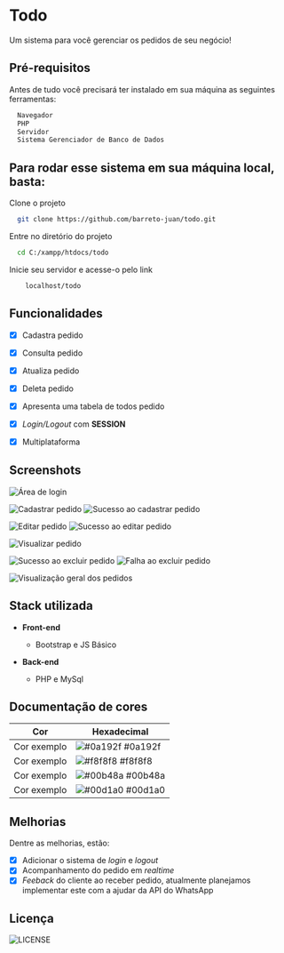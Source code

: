 
# Todo
Um sistema para você gerenciar os pedidos de seu negócio!
## Pré-requisitos

Antes de tudo você precisará ter instalado em sua máquina as seguintes ferramentas:

```bash
  Navegador
  PHP
  Servidor
  Sistema Gerenciador de Banco de Dados
```
## Para rodar esse sistema em sua máquina local, basta:

Clone o projeto

```bash
  git clone https://github.com/barreto-juan/todo.git
```

Entre no diretório do projeto

```bash
  cd C:/xampp/htdocs/todo
```

Inicie seu servidor e acesse-o pelo link
```bash
    localhost/todo
```


## Funcionalidades

- [x]  Cadastra pedido
- [x]  Consulta pedido
- [x]  Atualiza pedido
- [x]  Deleta pedido
- [x]  Apresenta uma tabela de todos pedido
- [x]  *Login/Logout* com **SESSION**
- [x]  Multiplataforma


## Screenshots

![Área de login](https://github.com/barreto-juan/assets/blob/main/todo/login_area.PNG)

![Cadastrar pedido](https://github.com/barreto-juan/assets/blob/main/todo/create_order.PNG)
![Sucesso ao cadastrar pedido](https://github.com/barreto-juan/assets/blob/main/todo/success_create_order.PNG)

![Editar pedido](https://github.com/barreto-juan/assets/blob/main/todo/edit_order.PNG)
![Sucesso ao editar pedido](https://github.com/barreto-juan/assets/blob/main/todo/success_edit_order.PNG)

![Visualizar pedido](https://github.com/barreto-juan/assets/blob/main/todo/read_specified_order.PNG)

![Sucesso ao excluir pedido](https://github.com/barreto-juan/assets/blob/main/todo/success_delete_order.PNG)
![Falha ao excluir pedido](https://github.com/barreto-juan/assets/blob/main/todo/fail_delete_order.PNG)

![Visualização geral dos pedidos](https://github.com/barreto-juan/assets/blob/main/todo/read_general_orders.PNG)


## Stack utilizada

- **Front-end**
    - Bootstrap e JS Básico

- **Back-end**
    - PHP e MySql

## Documentação de cores

| Cor               | Hexadecimal                                                |
| ----------------- | ---------------------------------------------------------------- |
| Cor exemplo       | ![#0a192f](https://via.placeholder.com/10/0a192f?text=+) #0a192f |
| Cor exemplo       | ![#f8f8f8](https://via.placeholder.com/10/f8f8f8?text=+) #f8f8f8 |
| Cor exemplo       | ![#00b48a](https://via.placeholder.com/10/00b48a?text=+) #00b48a |
| Cor exemplo       | ![#00d1a0](https://via.placeholder.com/10/00b48a?text=+) #00d1a0 |


## Melhorias

Dentre as melhorias, estão:
- [x]  Adicionar o sistema de *login* e *logout*
- [x]  Acompanhamento do pedido em *realtime*
- [x]  *Feeback* do cliente ao receber pedido, atualmente planejamos implementar este com a ajudar da API do WhatsApp
## Licença
![LICENSE](https://img.shields.io/github/license/barreto-juan/todo?style=for-the-badge&color=green)
